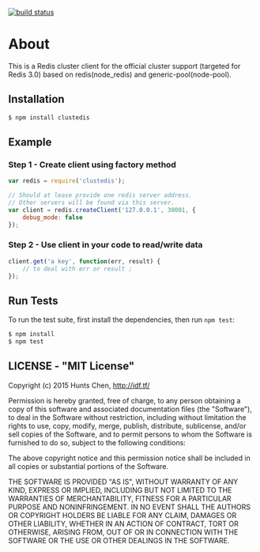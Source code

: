 [![build status][travis-image]][travis-url]

# About
  This is a Redis cluster client for the official cluster support (targeted for Redis 3.0) based on redis(node_redis) and generic-pool(node-pool).

## Installation

```bash
$ npm install clustedis
```

## Example

### Step 1 - Create client using factory method

```js
var redis = require('clustedis');

// Should at lease provide one redis server address.
// Other servers will be found via this server.
var client = redis.createClient('127.0.0.1', 30001, {
    debug_mode: false
});
```

### Step 2 - Use client in your code to read/write data

```js
client.get('a key', function(err, result) {
    // to deal with err or result ;
});
```

## Run Tests

  To run the test suite, first install the dependencies, then run `npm test`:

```bash
$ npm install
$ npm test
```

## LICENSE - "MIT License"

Copyright (c) 2015 Hunts Chen, http://idf.tf/

Permission is hereby granted, free of charge, to any person
obtaining a copy of this software and associated documentation
files (the "Software"), to deal in the Software without
restriction, including without limitation the rights to use,
copy, modify, merge, publish, distribute, sublicense, and/or sell
copies of the Software, and to permit persons to whom the
Software is furnished to do so, subject to the following
conditions:

The above copyright notice and this permission notice shall be
included in all copies or substantial portions of the Software.

THE SOFTWARE IS PROVIDED "AS IS", WITHOUT WARRANTY OF ANY KIND,
EXPRESS OR IMPLIED, INCLUDING BUT NOT LIMITED TO THE WARRANTIES
OF MERCHANTABILITY, FITNESS FOR A PARTICULAR PURPOSE AND
NONINFRINGEMENT. IN NO EVENT SHALL THE AUTHORS OR COPYRIGHT
HOLDERS BE LIABLE FOR ANY CLAIM, DAMAGES OR OTHER LIABILITY,
WHETHER IN AN ACTION OF CONTRACT, TORT OR OTHERWISE, ARISING
FROM, OUT OF OR IN CONNECTION WITH THE SOFTWARE OR THE USE OR
OTHER DEALINGS IN THE SOFTWARE.

[travis-image]: https://api.travis-ci.org/hunts/clustedis.svg
[travis-url]: https://travis-ci.org/hunts/clustedis
